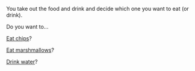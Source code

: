 You take out the food and drink and decide which one you want to eat (or drink).

Do you want to...

[Eat chips](./eat-chips.md)?

[Eat marshmallows](./eat-marshmallows.md)?

[Drink water](./drink-water.md)?

